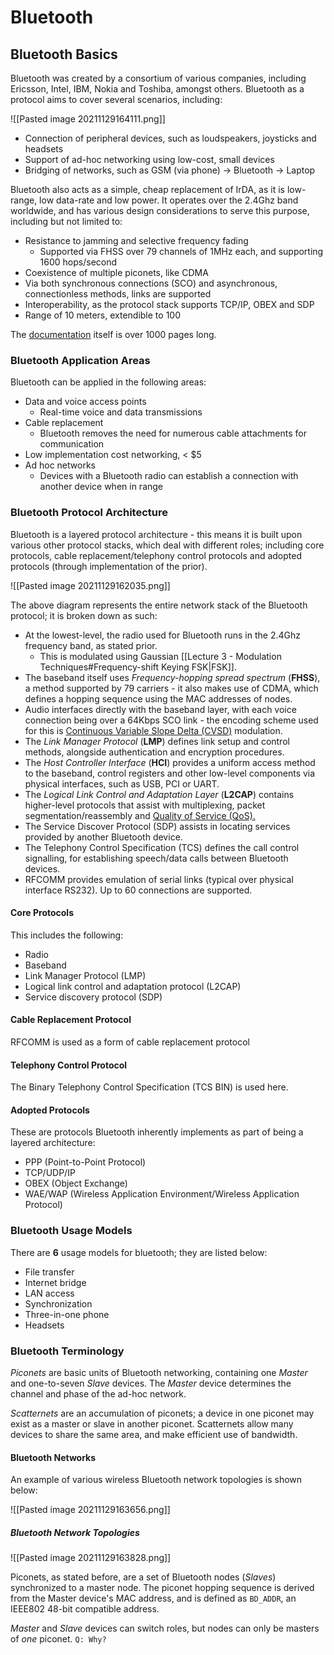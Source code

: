 # Bluetooth

## Bluetooth Basics

Bluetooth was created by a consortium of various companies, including Ericsson, Intel, IBM, Nokia and Toshiba, amongst others. Bluetooth as a protocol aims to cover several scenarios, including:

![[Pasted image 20211129164111.png]]

- Connection of peripheral devices, such as loudspeakers, joysticks and headsets
- Support of ad-hoc networking using low-cost, small devices
- Bridging of networks, such as GSM (via phone) → Bluetooth → Laptop

Bluetooth also acts as a simple, cheap replacement of IrDA, as it is low-range, low data-rate and low power. It operates over the 2.4Ghz band worldwide, and has various design considerations to serve this purpose, including but not limited to:

- Resistance to jamming and selective frequency fading
	- Supported via FHSS over 79 channels of 1MHz each, and supporting 1600 hops/second
- Coexistence of multiple piconets, like CDMA
- Via both synchronous connections (SCO) and asynchronous, connectionless methods, links are supported
- Interoperability, as the protocol stack supports TCP/IP, OBEX and SDP
- Range of 10 meters, extendible to 100

The <a href = "https://www.bluetooth.com">documentation</a> itself is over 1000 pages long.

### Bluetooth Application Areas

Bluetooth can be applied in the following areas:

- Data and voice access points
	- Real-time voice and data transmissions
- Cable replacement
	- Bluetooth removes the need for numerous cable attachments for communication
- Low implementation cost networking, < $5
- Ad hoc networks
	- Devices with a Bluetooth radio can establish a connection with another device when in range

### Bluetooth Protocol Architecture

Bluetooth is a layered protocol architecture - this means it is built upon various other protocol stacks, which deal with different roles; including core protocols, cable replacement/telephony control protocols and adopted protocols (through implementation of the prior).

![[Pasted image 20211129162035.png]]

The above diagram represents the entire network stack of the Bluetooth protocol; it is broken down as such:

- At the lowest-level, the radio used for Bluetooth runs in the 2.4Ghz frequency band, as stated prior.
	- This is modulated using Gaussian [[Lecture 3 - Modulation Techniques#Frequency-shift Keying FSK|FSK]].
- The baseband itself uses *Frequency-hopping spread spectrum* (**FHSS**), a method supported by 79 carriers - it also makes use of CDMA, which defines a hopping sequence using the MAC addresses of nodes.
- Audio interfaces directly with the baseband layer, with each voice connection being over a 64Kbps SCO link - the encoding scheme used for this is <a href=https://en.wikipedia.org/wiki/Continuously_variable_slope_delta_modulation>Continuous Variable Slope Delta (CVSD)</a> modulation.
- The *Link Manager Protocol* (**LMP**) defines link setup and control methods, alongside authentication and encryption procedures.
- The *Host Controller Interface* (**HCI**) provides a uniform access method to the baseband, control registers and other low-level components via physical interfaces, such as USB, PCI or UART.
- The *Logical Link Control and Adaptation Layer* (**L2CAP**) contains higher-level protocols that assist with multiplexing, packet segmentation/reassembly and <a href=https://www.fortinet.com/resources/cyberglossary/qos-quality-of-service>Quality of Service (QoS).</a>
- The Service Discover Protocol (SDP) assists in locating services provided by another Bluetooth device.
- The Telephony Control Specification (TCS) defines the call control signalling, for establishing speech/data calls between Bluetooth devices.
- RFCOMM provides emulation of serial links (typical over physical interface RS232). Up to 60 connections are supported.

#### Core Protocols

This includes the following:
- Radio
- Baseband
- Link Manager Protocol (LMP)
- Logical link control and adaptation protocol (L2CAP)
- Service discovery protocol (SDP)

#### Cable Replacement Protocol

RFCOMM is used as a form of cable replacement protocol

#### Telephony Control Protocol

The Binary Telephony Control Specification (TCS BIN) is used here.

#### Adopted Protocols

These are protocols Bluetooth inherently implements as part of being a layered architecture:

- PPP (Point-to-Point Protocol)
- TCP/UDP/IP
- OBEX (Object Exchange)
- WAE/WAP (Wireless Application Environment/Wireless Application Protocol)

### Bluetooth Usage Models

There are **6** usage models for bluetooth; they are listed below:

- File transfer
- Internet bridge
- LAN access
- Synchronization
- Three-in-one phone
- Headsets

### Bluetooth Terminology

*Piconets* are basic units of Bluetooth networking, containing one *Master* and one-to-seven *Slave* devices. The *Master* device determines the channel and phase of the ad-hoc network.

*Scatternets* are an accumulation of piconets; a device in one piconet may exist as a master or slave in another piconet. Scatternets allow many devices to share the same area, and make efficient use of bandwidth.

#### Bluetooth Networks

An example of various wireless Bluetooth network topologies is shown below:

![[Pasted image 20211129163656.png]]

##### Bluetooth Network Topologies

![[Pasted image 20211129163828.png]]

Piconets, as stated before, are a set of Bluetooth nodes (*Slaves*) synchronized to a master node. The piconet hopping sequence is derived from the Master device's MAC address, and is defined as `BD_ADDR`, an IEEE802 48-bit compatible address.

*Master* and *Slave* devices can switch roles, but nodes can only be masters of *one* piconet. `Q: Why?`